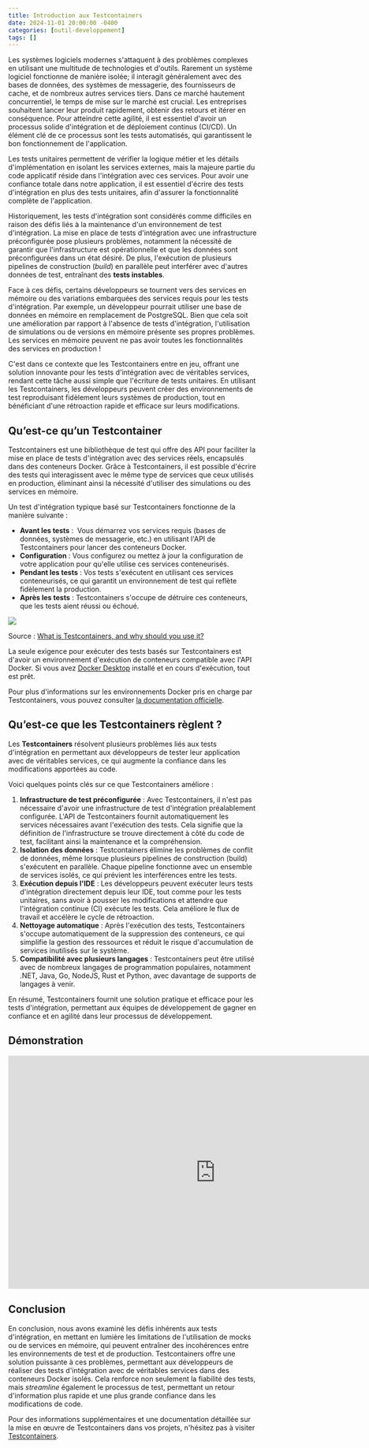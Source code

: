 ```yaml
---
title: Introduction aux Testcontainers
date: 2024-11-01 20:00:00 -0400
categories: [outil-developpement]
tags: []
---
```


Les systèmes logiciels modernes s'attaquent à des problèmes complexes en utilisant une multitude de technologies et d'outils. Rarement un système logiciel fonctionne de manière isolée; il interagit généralement avec des bases de données, des systèmes de messagerie, des fournisseurs de cache, et de nombreux autres services tiers. Dans ce marché hautement concurrentiel, le temps de mise sur le marché est crucial. Les entreprises souhaitent lancer leur produit rapidement, obtenir des retours et itérer en conséquence. Pour atteindre cette agilité, il est essentiel d'avoir un processus solide d'intégration et de déploiement continus (CI/CD). Un élément clé de ce processus sont les tests automatisés, qui garantissent le bon fonctionnement de l'application. 

Les tests unitaires permettent de vérifier la logique métier et les détails d'implémentation en isolant les services externes, mais la majeure partie du code applicatif réside dans l'intégration avec ces services. Pour avoir une confiance totale dans notre application, il est essentiel d'écrire des tests d'intégration en plus des tests unitaires, afin d'assurer la fonctionnalité complète de l'application. 

Historiquement, les tests d'intégration sont considérés comme difficiles en raison des défis liés à la maintenance d'un environnement de test d'intégration. La mise en place de tests d'intégration avec une infrastructure préconfigurée pose plusieurs problèmes, notamment la nécessité de garantir que l'infrastructure est opérationnelle et que les données sont préconfigurées dans un état désiré. De plus, l'exécution de plusieurs pipelines de construction (*build*) en parallèle peut interférer avec d'autres données de test, entraînant des **tests instables**. 

Face à ces défis, certains développeurs se tournent vers des services en mémoire ou des variations embarquées des services requis pour les tests d'intégration. Par exemple, un développeur pourrait utiliser une base de données en mémoire en remplacement de PostgreSQL. Bien que cela soit une amélioration par rapport à l'absence de tests d'intégration, l'utilisation de simulations ou de versions en mémoire présente ses propres problèmes. Les services en mémoire peuvent ne pas avoir toutes les fonctionnalités des services en production ! 

C'est dans ce contexte que les Testcontainers entre en jeu, offrant une solution innovante pour les tests d'intégration avec de véritables services, rendant cette tâche aussi simple que l'écriture de tests unitaires. En utilisant les Testcontainers, les développeurs peuvent créer des environnements de test reproduisant fidèlement leurs systèmes de production, tout en bénéficiant d'une rétroaction rapide et efficace sur leurs modifications. 

## Qu’est-ce qu’un Testcontainer 

Testcontainers est une bibliothèque de test qui offre des API pour faciliter la mise en place de tests d'intégration avec des services réels, encapsulés dans des conteneurs Docker. Grâce à Testcontainers, il est possible d'écrire des tests qui interagissent avec le même type de services que ceux utilisés en production, éliminant ainsi la nécessité d'utiliser des simulations ou des services en mémoire. 

Un test d'intégration typique basé sur Testcontainers fonctionne de la manière suivante : 

- **Avant les tests** :  Vous démarrez vos services requis (bases de données, systèmes de messagerie, etc.) en utilisant l'API de Testcontainers pour lancer des conteneurs Docker. 
- **Configuration** : Vous configurez ou mettez à jour la configuration de votre application pour qu'elle utilise ces services conteneurisés. 
- **Pendant les tests** : Vos tests s'exécutent en utilisant ces services conteneurisés, ce qui garantit un environnement de test qui reflète fidèlement la production. 
- **Après les tests** : Testcontainers s'occupe de détruire ces conteneurs, que les tests aient réussi ou échoué.

![](https://testcontainers.com/guides/introducing-testcontainers/images/testcontainers-lifecycle-simple-2.png)

Source : [What is Testcontainers, and why should you use it?](https://testcontainers.com/guides/introducing-testcontainers/)

La seule exigence pour exécuter des tests basés sur Testcontainers est d'avoir un environnement d'exécution de conteneurs compatible avec l'API Docker. Si vous avez [Docker Desktop](https://www.docker.com/products/docker-desktop/) installé et en cours d'exécution, tout est prêt. 
 
Pour plus d'informations sur les environnements Docker pris en charge par Testcontainers, vous pouvez consulter [la documentation officielle](https://java.testcontainers.org/supported_docker_environment/). 

## Qu’est-ce que les Testcontainers règlent ? 

Les **Testcontainers** résolvent plusieurs problèmes liés aux tests d'intégration en permettant aux développeurs de tester leur application avec de véritables services, ce qui augmente la confiance dans les modifications apportées au code.  

Voici quelques points clés sur ce que Testcontainers améliore : 

1. **Infrastructure de test préconfigurée** : Avec Testcontainers, il n'est pas nécessaire d'avoir une infrastructure de test d'intégration préalablement configurée. L'API de Testcontainers fournit automatiquement les services nécessaires avant l'exécution des tests. Cela signifie que la définition de l'infrastructure se trouve directement à côté du code de test, facilitant ainsi la maintenance et la compréhension.
2. **Isolation des données** : Testcontainers élimine les problèmes de conflit de données, même lorsque plusieurs pipelines de construction (build) s'exécutent en parallèle. Chaque pipeline fonctionne avec un ensemble de services isolés, ce qui prévient les interférences entre les tests. 
3. **Exécution depuis l'IDE** : Les développeurs peuvent exécuter leurs tests d'intégration directement depuis leur IDE, tout comme pour les tests unitaires, sans avoir à pousser les modifications et attendre que l'intégration continue (CI) exécute les tests. Cela améliore le flux de travail et accélère le cycle de rétroaction. 
4. **Nettoyage automatique** : Après l'exécution des tests, Testcontainers s'occupe automatiquement de la suppression des conteneurs, ce qui simplifie la gestion des ressources et réduit le risque d'accumulation de services inutilisés sur le système. 
5. **Compatibilité avec plusieurs langages** : Testcontainers peut être utilisé avec de nombreux langages de programmation populaires, notamment .NET, Java, Go, NodeJS, Rust et Python, avec davantage de supports de langages à venir.

En résumé, Testcontainers fournit une solution pratique et efficace pour les tests d'intégration, permettant aux équipes de développement de gagner en confiance et en agilité dans leur processus de développement. 

## Démonstration 

<iframe width="840" height="473" src="https://www.youtube.com/embed/m7r2qyUabTs" title="Testing Entity Framework Core Correctly in .NET" frameborder="0" allow="accelerometer; autoplay; clipboard-write; encrypted-media; gyroscope; picture-in-picture; web-share" referrerpolicy="strict-origin-when-cross-origin" allowfullscreen></iframe>

## Conclusion 

En conclusion, nous avons examiné les défis inhérents aux tests d'intégration, en mettant en lumière les limitations de l'utilisation de mocks ou de services en mémoire, qui peuvent entraîner des incohérences entre les environnements de test et de production. Testcontainers offre une solution puissante à ces problèmes, permettant aux développeurs de réaliser des tests d'intégration avec de véritables services dans des conteneurs Docker isolés. Cela renforce non seulement la fiabilité des tests, mais *streamline* également le processus de test, permettant un retour d'information plus rapide et une plus grande confiance dans les modifications de code. 

Pour des informations supplémentaires et une documentation détaillée sur la mise en œuvre de Testcontainers dans vos projets, n'hésitez pas à visiter [Testcontainers](https://testcontainers.com/).
